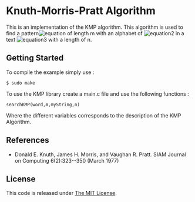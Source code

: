 Knuth-Morris-Pratt Algorithm
==============

This is an implementation of the KMP algorithm. This algorithm is used to find a pattern![equation](http://www.texify.com/img/%5Cnormalsize%5C%21P%3D%5C%7Bp_1%2Cp_2%2C...%2Cp_m%5C%7D.gif) of length m with an alphabet of ![equation2](http://www.texify.com/img/%5Cnormalsize%5C%21%5CSigma%20%3D%2026.gif) in a text ![equation3](http://www.texify.com/img/%5Cnormalsize%5C%21T%3D%5C%7Bt_1%2Ct_2%2C...%2Ct_n%5C%7D.gif) with a length of n.

Getting Started
--------------
To compile the example simply use : 

``$ sudo make``

To use the KMP library create a main.c file and use the following functions :

``searchKMP(word,m,myString,n)``

Where the different variables corresponds to the description of the KMP Algorithm. 

References
------------
* Donald E. Knuth, James H. Morris, and Vaughan R. Pratt. SIAM Journal on Computing 6(2):323--350 (March 1977)


License
----------
This code is released under [The MIT License](http://opensource.org/licenses/MIT).
